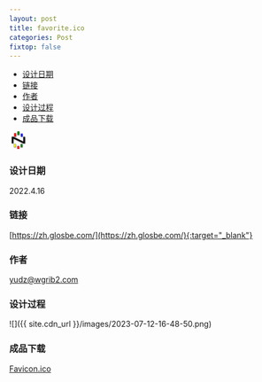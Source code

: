 ```yaml
---
layout: post
title: favorite.ico
categories: Post
fixtop: false
---
```

<!-- TOC -->

- [设计日期](#%E8%AE%BE%E8%AE%A1%E6%97%A5%E6%9C%9F)
- [链接](#%E9%93%BE%E6%8E%A5)
- [作者](#%E4%BD%9C%E8%80%85)
- [设计过程](#%E8%AE%BE%E8%AE%A1%E8%BF%87%E7%A8%8B)
- [成品下载](#%E6%88%90%E5%93%81%E4%B8%8B%E8%BD%BD)

<!-- /TOC -->


<img src="/assets/favicon.png">

### 设计日期
2022.4.16

### 链接
[https://zh.glosbe.com/](https://zh.glosbe.com/){:target="_blank"}

### 作者
yudz@wgrib2.com

### 设计过程
![]({{ site.cdn_url }}/images/2023-07-12-16-48-50.png)

### 成品下载
[Favicon.ico](/assets/favicon.png)